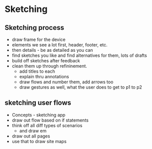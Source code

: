 # Sketching
## Sketching process
- draw frame for the device
- elements we see a lot first, header, footer, etc.
- then details - be as detailed as you can
- find sketches you like and find alternatives for them, lots of drafts
- build off sketches after feedback
- clean them up through refininement.
    - add titles to each
    - explain thru annotations
    - draw flows and number them, add arrows too
    - draw gestures as well, what the user does to get to p1 to p2

## sketching user flows
- Concepts - sketching app
- draw out flow based on if statements
- think off all diff types of scenarios
    - and draw em
- draw out all pages
- use that to draw site maps